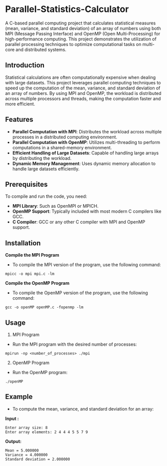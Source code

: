 # Parallel-Statistics-Calculator
 
A C-based parallel computing project that calculates statistical measures (mean, variance, and standard deviation) of an array of numbers using both MPI (Message Passing Interface) and OpenMP (Open Multi-Processing) for high-performance computing. This project demonstrates the utilization of parallel processing techniques to optimize computational tasks on multi-core and distributed systems.

## Introduction

Statistical calculations are often computationally expensive when dealing with large datasets. This project leverages parallel computing techniques to speed up the computation of the mean, variance, and standard deviation of an array of numbers. By using MPI and OpenMP, the workload is distributed across multiple processors and threads, making the computation faster and more efficient.

## Features

- **Parallel Computation with MPI**: Distributes the workload across multiple processes in a distributed computing environment.
- **Parallel Computation with OpenMP**: Utilizes multi-threading to perform computations in a shared-memory environment.
- **Efficient Handling of Large Datasets**: Capable of handling large arrays by distributing the workload.
- **Dynamic Memory Management**: Uses dynamic memory allocation to handle large datasets efficiently.

## Prerequisites

To compile and run the code, you need:

- **MPI Library**: Such as OpenMPI or MPICH.
- **OpenMP Support**: Typically included with most modern C compilers like GCC.
- **C Compiler**: GCC or any other C compiler with MPI and OpenMP support.

## Installation

**Compile the MPI Program**

- To compile the MPI version of the program, use the following command:

```
mpicc -o mpi mpi.c -lm
```

**Compile the OpenMP Program**

- To compile the OpenMP version of the program, use the following command:

```
gcc -o openMP openMP.c -fopenmp -lm
```

## Usage

1. MPI Program

- Run the MPI program with the desired number of processes:

```
mpirun -np <number_of_processes> ./mpi
```

2. OpenMP Program

- Run the OpenMP program:
```
./openMP
```

## Example

- To compute the mean, variance, and standard deviation for an array:

**Input :**
```
Enter array size: 8
Enter array elements: 2 4 4 4 5 5 7 9
```

**Output:**

```
Mean = 5.000000
Variance = 4.000000
Standard deviation = 2.000000
```